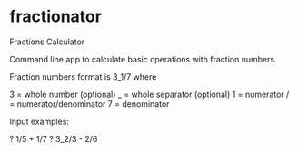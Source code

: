 # fractionator
Fractions Calculator

Command line app to calculate basic operations with fraction numbers.

Fraction numbers format is 3_1/7 where

  3 = whole number (optional)
  _ = whole separator (optional)
  1 = numerator
  / = numerator/denominator
  7 = denominator
  
Input examples:

? 1/5 + 1/7
? 3_2/3 - 2/6
